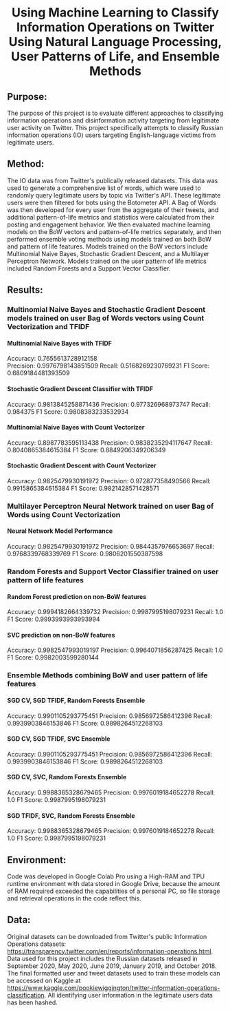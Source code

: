 <div align="center"><h1>Using Machine Learning to Classify Information Operations on Twitter Using Natural Language Processing, User Patterns of Life, and Ensemble Methods</h1></div>

## Purpose: 
The purpose of this project is to evaluate different approaches to classifying information operations and disinformation activity targeting from legitimate user activity on Twitter. This project specifically attempts to classify Russian information operations (IO) users targeting English-language victims from legitimate users.

## Method: 
The IO data was from Twitter's publically released datasets. This data was used to generate a comprehensive list of words, which were used to randomly query legitimate users by topic via Twitter's API. These legitimate users were then filtered for bots using the Botometer API. A Bag of Words was then developed for every user from the aggregate of their tweets, and additional pattern-of-life metrics and statistics were calculated from their posting and engagement behavior. We then evaluated machine learning models on the BoW vectors and pattern-of-life metrics separately, and then performed ensemble voting methods using models trained on both BoW and pattern of life features. Models trained on the BoW vectors include Multinomial Naive Bayes, Stochastic Gradient Descent, and a Multilayer Perceptron Network. Models trained on the user pattern of life metrics included Random Forests and a Support Vector Classifier.

## Results:

### Multinomial Naive Bayes and Stochastic Gradient Descent models trained on user Bag of Words vectors using Count Vectorization and TFIDF

#### Multinomial Naive Bayes with TFIDF

Accuracy:  0.7655613728912158  
Precision:  0.9976798143851509
Recall:  0.5168269230769231
F1 Score: 0.6809184481393509


#### Stochastic Gradient Descent Classifier with TFIDF

Accuracy:  0.9813845258871436
Precision:  0.977326968973747
Recall:  0.984375
F1 Score: 0.9808383233532934


#### Multinomial Naive Bayes with Count Vectorizer

Accuracy:  0.8987783595113438
Precision:  0.9838235294117647
Recall:  0.8040865384615384
F1 Score: 0.8849206349206349


#### Stochastic Gradient Descent with Count Vectorizer

Accuracy:  0.9825479930191972
Precision:  0.972877358490566
Recall:  0.9915865384615384
F1 Score: 0.9821428571428571

### Multilayer Perceptron Neural Network trained on user Bag of Words using Count Vectorization

#### Neural Network Model Performance

Accuracy:  0.9825479930191972
Precision:  0.9844357976653697
Recall:  0.9768339768339769
F1 Score: 0.9806201550387598

### Random Forests and Support Vector Classifier trained on user pattern of life features

#### Random Forest prediction on non-BoW features

Accuracy:  0.9994182664339732
Precision:  0.9987995198079231
Recall:  1.0
F1 Score: 0.9993993993993994


#### SVC prediction on non-BoW features

Accuracy:  0.9982547993019197
Precision:  0.9964071856287425
Recall:  1.0
F1 Score: 0.9982003599280144

### Ensemble Methods combining BoW and user pattern of life features

#### SGD CV, SGD TFIDF, Random Forests Ensemble

Accuracy:  0.9901105293775451
Precision:  0.9856972586412396
Recall:  0.9939903846153846
F1 Score: 0.9898264512268103

#### SGD CV, SGD TFIDF, SVC Ensemble

Accuracy:  0.9901105293775451
Precision:  0.9856972586412396
Recall:  0.9939903846153846
F1 Score: 0.9898264512268103

#### SGD CV, SVC, Random Forests Ensemble

Accuracy:  0.9988365328679465
Precision:  0.9976019184652278
Recall:  1.0
F1 Score: 0.9987995198079231

#### SGD TFIDF, SVC, Random Forests Ensemble

Accuracy:  0.9988365328679465
Precision:  0.9976019184652278
Recall:  1.0
F1 Score: 0.9987995198079231

## Environment: 
Code was developed in Google Colab Pro using a High-RAM and TPU runtime environment with data stored in Google Drive, because the amount of RAM required exceeded the capabilities of a personal PC, so file storage and retrieval operations in the code reflect this.

## Data: 
Original datasets can be downloaded from Twitter's public Information Operations datasets: https://transparency.twitter.com/en/reports/information-operations.html. Data used for this project includes the Russian datasets released in September 2020, May 2020, June 2019, January 2019, and October 2018. The final formatted user and tweet datasets used to train these models can be accessed on Kaggle at https://www.kaggle.com/pookiewiggington/twitter-information-operations-classification. All identifying user information in the legitimate users data has been hashed.
